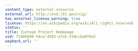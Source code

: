```yaml
---
content_type: external-resource
external_url: http://esd.lbl.gov/cig/
has_external_license_warning: true
license: https://en.wikipedia.org/wiki/All_rights_reserved
status: ''
title: Isotope Project Homepage
uid: f246b096-54ce-4503-a7a5-518ccba9f9e3
wayback_url: ''
---
```

